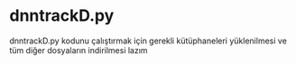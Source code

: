 # dnntrackD.py

dnntrackD.py kodunu çalıştırmak için gerekli kütüphaneleri yüklenilmesi ve tüm diğer dosyaların indirilmesi lazım
